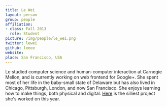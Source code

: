 ```yaml
---
title: Le Wei
layout: person
group: people
affiliation:
- class: Fall 2013
  role: Student
picture: /img/people/le_wei.png
twitter: lewei
github: leeee
website:
place: San Francisco, USA
---
```

Le studied computer science and human-computer interaction at Carnegie Mellon, and is currently working on web frontend for Google+. She spent most of her life in the baby-small state of Delaware but has also lived in Chicago, Pittsburgh, London, and now San Francisco. She enjoys learning how to make things, both physical and digital. [Here](http://www.buttgenerator.com/) is the silliest project she's worked on this year.
